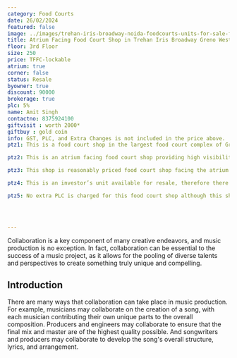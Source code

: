 ```yaml
---
category: Food Courts
date: 26/02/2024
featured: false
image: ../images/trehan-iris-broadway-noida-foodcourts-units-for-sale-ffs01.webp
title: Atrium Facing Food Court Shop in Trehan Iris Broadway Greno West
floor: 3rd Floor
size: 250
price: TFFC-lockable
atrium: true
corner: false
status: Resale
byowner: true
discount: 90000
brokerage: true
plc: 5%
name: Amit Singh
contactno: 8375924100
giftvisit : worth 2000*
giftbuy : gold coin
info: GST, PLC, and Extra Changes is not included in the price above.
ptz1: This is a food court shop in the largest food court complex of Greater Noida West.

ptz2: This is an atrium facing food court shop providing high visibility to the shop and therefore higher footfall.

ptz3: This shop is reasonably priced food court shop facing the atrium. This shop is best suitable for low ticket size investment opportunity aiming for high returns.

ptz4: This is an investor’s unit available for resale, therefore there won’t be any brokerage charges.

ptz5: No extra PLC is charged for this food court shop although this shop is atrium facing.




---
```


Collaboration is a key component of many creative endeavors, and music production is no exception. In fact, collaboration can be essential to the success of a music project, as it allows for the pooling of diverse talents and perspectives to create something truly unique and compelling.

## Introduction

There are many ways that collaboration can take place in music production. For example, musicians may collaborate on the creation of a song, with each musician contributing their own unique parts to the overall composition. Producers and engineers may collaborate to ensure that the final mix and master are of the highest quality possible. And songwriters and producers may collaborate to develop the song's overall structure, lyrics, and arrangement.
